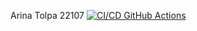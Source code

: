 Arina Tolpa 22107
[![CI/CD GitHub Actions](https://github.com/ArinaTolpa/Lab2-/actions/workflows/test-action.yml/badge.svg)](https://github.com/ArinaTolpa/Lab2-/actions/workflows/test-action.yml)
